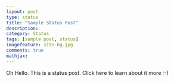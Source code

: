 ```yaml
---
layout: post
type: status
title: "Sample Status Post"
description: 
category: Status
tags: [sample post, status]
imagefeature: site-bg.jpg
comments: true
mathjax: 
---
```

Oh Hello. This is a status post. Click here to learn about it more :-)

